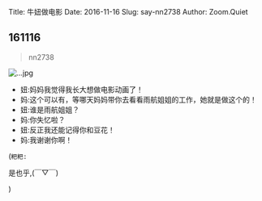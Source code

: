 Title: 牛妞做电影
Date: 2016-11-16
Slug: say-nn2738
Author: Zoom.Quiet


## 161116
> nn2738

![...jpg](http://momoko.zoomquiet.top/niuniu-albums/nn2016/161116-nn2738.jpeg?imageView2/2/w/360)

- 妞:妈妈我觉得我长大想做电影动画了！
- 妈:这个可以有，等哪天妈妈带你去看看雨航姐姐的工作，她就是做这个的！
- 妞:谁是雨航姐姐？
- 妈:你失忆啦？
- 妞:反正我还能记得你和豆花！
- 妈:我谢谢你啊！


(`粑粑:` 

是也乎,(￣▽￣)


)
